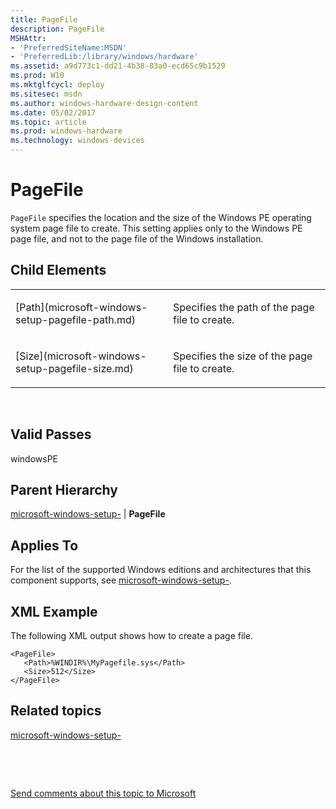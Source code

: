 ```yaml
---
title: PageFile
description: PageFile
MSHAttr:
- 'PreferredSiteName:MSDN'
- 'PreferredLib:/library/windows/hardware'
ms.assetid: a9d773c1-dd21-4b38-83a0-ecd65c9b1529
ms.prod: W10
ms.mktglfcycl: deploy
ms.sitesec: msdn
ms.author: windows-hardware-design-content
ms.date: 05/02/2017
ms.topic: article
ms.prod: windows-hardware
ms.technology: windows-devices
---
```


# PageFile


`PageFile` specifies the location and the size of the Windows PE operating system page file to create. This setting applies only to the Windows PE page file, and not to the page file of the Windows installation.

## Child Elements


<table>
<colgroup>
<col width="50%" />
<col width="50%" />
</colgroup>
<tbody>
<tr class="odd">
<td><p>[Path](microsoft-windows-setup-pagefile-path.md)</p></td>
<td><p>Specifies the path of the page file to create.</p></td>
</tr>
<tr class="even">
<td><p>[Size](microsoft-windows-setup-pagefile-size.md)</p></td>
<td><p>Specifies the size of the page file to create.</p></td>
</tr>
</tbody>
</table>

 

## Valid Passes


windowsPE

## Parent Hierarchy


[microsoft-windows-setup-](microsoft-windows-setup.md) | **PageFile**

## Applies To


For the list of the supported Windows editions and architectures that this component supports, see [microsoft-windows-setup-](microsoft-windows-setup.md).

## XML Example


The following XML output shows how to create a page file.

``` syntax
<PageFile>
   <Path>%WINDIR%\MyPagefile.sys</Path>
   <Size>512</Size>
</PageFile>
```

## Related topics


[microsoft-windows-setup-](microsoft-windows-setup.md)

 

 

[Send comments about this topic to Microsoft](mailto:wsddocfb@microsoft.com?subject=Documentation%20feedback%20%5Bp_unattend\p_unattend%5D:%20PageFile%20%20RELEASE:%20%2810/3/2016%29&body=%0A%0APRIVACY%20STATEMENT%0A%0AWe%20use%20your%20feedback%20to%20improve%20the%20documentation.%20We%20don't%20use%20your%20email%20address%20for%20any%20other%20purpose,%20and%20we'll%20remove%20your%20email%20address%20from%20our%20system%20after%20the%20issue%20that%20you're%20reporting%20is%20fixed.%20While%20we're%20working%20to%20fix%20this%20issue,%20we%20might%20send%20you%20an%20email%20message%20to%20ask%20for%20more%20info.%20Later,%20we%20might%20also%20send%20you%20an%20email%20message%20to%20let%20you%20know%20that%20we've%20addressed%20your%20feedback.%0A%0AFor%20more%20info%20about%20Microsoft's%20privacy%20policy,%20see%20http://privacy.microsoft.com/default.aspx. "Send comments about this topic to Microsoft")





